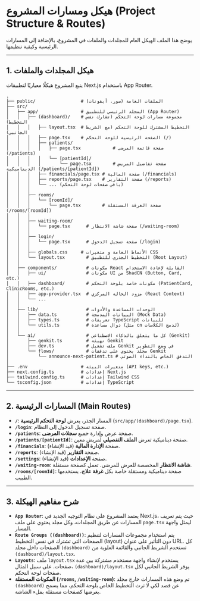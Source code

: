 # هيكل ومسارات المشروع (Project Structure & Routes)

يوضح هذا الملف الهيكل العام للمجلدات والملفات في المشروع، بالإضافة إلى المسارات الرئيسية وكيفية تنظيمها.

---

## 1. هيكل المجلدات والملفات

يتبع المشروع هيكلًا معياريًا لتطبيقات Next.js باستخدام App Router.

```
.
├── public/                 # الملفات العامة (صور، أيقونات)
├── src/
│   ├── app/                # المجلد الرئيسي للتطبيق (App Router)
│   │   ├── (dashboard)/    # مجموعة مسارات لوحة التحكم (تشارك نفس التخطيط)
│   │   │   ├── layout.tsx  # التخطيط المشترك للوحة التحكم (مع الشريط الجانبي)
│   │   │   ├── page.tsx    # الصفحة الرئيسية للوحة التحكم (/)
│   │   │   ├── patients/
│   │   │   │   ├── page.tsx            # صفحة قائمة المرضى (/patients)
│   │   │   │   └── [patientId]/
│   │   │   │       └── page.tsx        # صفحة تفاصيل المريض الديناميكية (/patients/[patientId])
│   │   │   ├── financials/page.tsx # صفحة المالية (/financials)
│   │   │   ├── reports/page.tsx    # صفحة التقارير (/reports)
│   │   │   └── ... (باقي صفحات لوحة التحكم)
│   │   │
│   │   ├── rooms/
│   │   │   └── [roomId]/
│   │   │       └── page.tsx        # صفحة الغرفة المستقلة (/rooms/[roomId])
│   │   │
│   │   ├── waiting-room/
│   │   │   └── page.tsx      # صفحة شاشة الانتظار (/waiting-room)
│   │   │
│   │   ├── login/
│   │   │   └── page.tsx      # صفحة تسجيل الدخول (/login)
│   │   │
│   │   ├── globals.css     # الأنماط العامة و متغيرات CSS
│   │   └── layout.tsx        # التخطيط الجذري للتطبيق (Root Layout)
│   │
│   ├── components/           # مكونات React القابلة لإعادة الاستخدام
│   │   ├── ui/               # مكونات UI من ShadCN (Button, Card, etc.)
│   │   ├── dashboard/        # مكونات خاصة بلوحة التحكم (PatientCard, ClinicRooms, etc.)
│   │   ├── app-provider.tsx  # مزود الحالة المركزي (React Context)
│   │   └── ...
│   │
│   ├── lib/                  # الوحدات المساعدة والأدوات
│   │   ├── data.ts           # البيانات المدمجة (Mock Data)
│   │   ├── types.ts          # تعريفات TypeScript للبيانات
│   │   └── utils.ts          # دوال مساعدة (مثل cn لدمج الكلاسات)
│   │
│   └── ai/                   # كل ما يتعلق بالذكاء الاصطناعي (Genkit)
│       ├── genkit.ts         # تهيئة Genkit
│       ├── dev.ts            # ملف تشغيل Genkit في وضع التطوير
│       └── flows/            # مجلد يحتوي على تدفقات Genkit
│           └── announce-next-patient.ts # التدفق الخاص بالنداء الصوتي
│
├── .env                    # متغيرات البيئة (API keys, etc.)
├── next.config.ts          # إعدادات Next.js
├── tailwind.config.ts      # إعدادات Tailwind CSS
└── tsconfig.json           # إعدادات TypeScript
```

---

## 2. المسارات الرئيسية (Main Routes)

- **`/`**: المسار الجذر، يعرض **لوحة التحكم الرئيسية** (`src/app/(dashboard)/page.tsx`).
- **`/login`**: صفحة تسجيل الدخول إلى النظام.
- **`/patients`**: صفحة عرض وإدارة جميع **سجلات المرضى**.
- **`/patients/[patientId]`**: صفحة ديناميكية تعرض **الملف التفصيلي** لمريض معين.
- **`/financials`**: صفحة **الإدارة المالية** (قيد الإنشاء).
- **`/reports`**: صفحة **التقارير** (قيد الإنشاء).
- **`/settings`**: صفحة **الإعدادات** (قيد الإنشاء).
- **`/waiting-room`**: **شاشة الانتظار** المخصصة للعرض للمرضى. تعمل كصفحة مستقلة.
- **`/rooms/[roomId]`**: صفحة ديناميكية ومستقلة خاصة بكل **غرفة علاج**، يستخدمها الطبيب.

---

## 3. شرح مفاهيم الهيكلة

- **`App Router`**: يعتمد المشروع على نظام التوجيه الجديد في Next.js، حيث يتم تعريف المسارات عن طريق المجلدات، وكل مجلد يحتوي على ملف `page.tsx` ليمثل واجهة المسار.
- **`Route Groups ((dashboard))`**: يتم استخدام مجموعات المسارات لتنظيم الصفحات التي تشترك في نفس التخطيط (layout) دون التأثير على عنوان URL. كل الصفحات داخل مجلد `(dashboard)` تستخدم الشريط الجانبي والقائمة العلوية من `(dashboard)/layout.tsx`.
- **`Layouts`**: ملف `layout.tsx` يستخدم لإنشاء واجهة مستخدم مشتركة بين عدة صفحات. على سبيل المثال، `(dashboard)/layout.tsx` يوفر الشريط الجانبي لكل صفحات لوحة التحكم.
- **المكونات المستقلة (`/rooms`, `/waiting-room`)**: تم وضع هذه المسارات خارج مجلد `(dashboard)` عن قصد لكي لا ترث التخطيط الخاص بلوحة التحكم، مما يسمح بعرضها كصفحات مستقلة بملء الشاشة.
